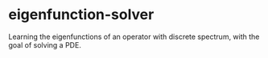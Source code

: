 # eigenfunction-solver
Learning the eigenfunctions of an operator with discrete spectrum, with the goal of solving a PDE.

